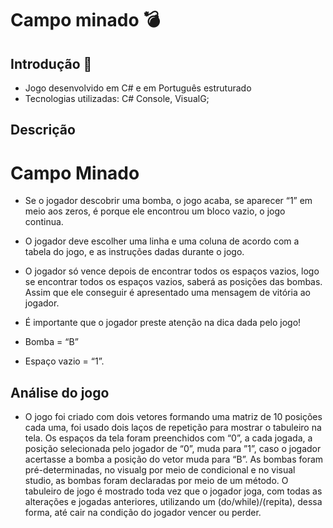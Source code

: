 # Campo minado 💣

## Introdução 👾
* Jogo desenvolvido em C# e em Português estruturado
* Tecnologias utilizadas: C# Console, VisualG;

## Descrição

# Campo Minado

* Se o jogador descobrir uma bomba, o jogo acaba, se aparecer “1” em meio aos
zeros, é porque ele encontrou um bloco vazio, o jogo continua. 

* O jogador deve escolher uma linha e uma coluna de acordo com a tabela do jogo, e as instruções
dadas durante o jogo. 

* O jogador só vence depois de encontrar todos os espaços
vazios, logo se encontrar todos os espaços vazios, saberá as posições das
bombas. Assim que ele conseguir é apresentado uma mensagem de vitória ao
jogador.

* É importante que o jogador preste atenção na dica dada pelo jogo!

* Bomba = “B”
* Espaço vazio = “1”.

## Análise do jogo
* O jogo foi criado com dois vetores formando uma matriz de 10 posições cada
uma, foi usado dois laços de repetição para mostrar o tabuleiro na tela. Os
espaços da tela foram preenchidos com “0”, a cada jogada, a posição
selecionada pelo jogador de “0”, muda para ”1”, caso o jogador acertasse a
bomba a posição do vetor muda para “B”. As bombas foram pré-determinadas,
no visualg por meio de condicional e no visual studio, as bombas foram
declaradas por meio de um método. O tabuleiro de jogo é mostrado toda vez que
o jogador joga, com todas as alterações e jogadas anteriores, utilizando um
(do/while)/(repita), dessa forma, até cair na condição do jogador vencer ou
perder.
#
